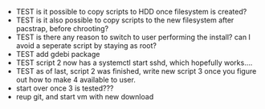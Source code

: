 * TEST is it possible to copy scripts to HDD once filesystem is created?
* TEST is it also possible to copy scripts to the new filesystem after pacstrap, before chrooting?
* TEST is there any reason to switch to user performing the install? can I avoid a seperate script by staying as root?
* TEST add gdebi package
* TEST script 2 now has a systemctl start sshd, which hopefully works....
* TEST as of last, script 2 was finished, write new script 3 once you figure out how to make 4 available to user.
* start over once 3 is tested???
* reup git, and start vm with new download

